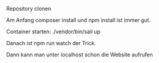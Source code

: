 Repository clonen

Am Anfang composer install und npm install ist immer gut.

Container starten: ./vendor/bin/sail up

Danach ist npm run watch der Trick.

Dann kann man unter localhost schon die Website aufrufen
